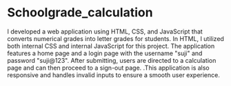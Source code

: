 # Schoolgrade_calculation

I developed a web application using HTML, CSS, and JavaScript that converts numerical grades into letter grades for students.
In HTML, I utilized both internal CSS and internal JavaScript for this project.
The application features a home page and a login page with the username "suji" and password "suji@123". After submitting, users are directed to a calculation page and can then proceed to a sign-out page.
.This application is also responsive and handles invalid inputs to ensure a smooth user experience.


